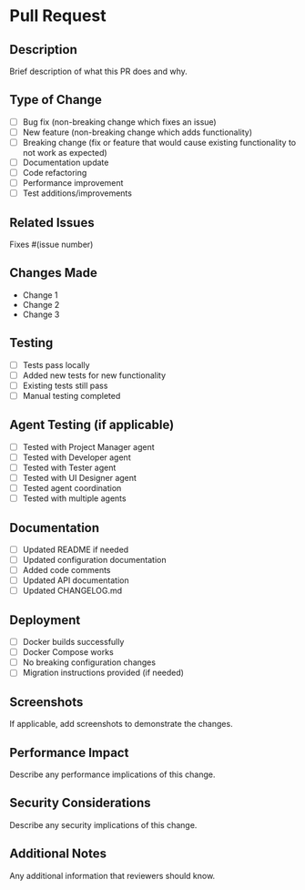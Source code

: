 # Pull Request

## Description
Brief description of what this PR does and why.

## Type of Change
- [ ] Bug fix (non-breaking change which fixes an issue)
- [ ] New feature (non-breaking change which adds functionality)  
- [ ] Breaking change (fix or feature that would cause existing functionality to not work as expected)
- [ ] Documentation update
- [ ] Code refactoring
- [ ] Performance improvement
- [ ] Test additions/improvements

## Related Issues
Fixes #(issue number)

## Changes Made
- Change 1
- Change 2
- Change 3

## Testing
- [ ] Tests pass locally
- [ ] Added new tests for new functionality
- [ ] Existing tests still pass
- [ ] Manual testing completed

## Agent Testing (if applicable)
- [ ] Tested with Project Manager agent
- [ ] Tested with Developer agent
- [ ] Tested with Tester agent  
- [ ] Tested with UI Designer agent
- [ ] Tested agent coordination
- [ ] Tested with multiple agents

## Documentation
- [ ] Updated README if needed
- [ ] Updated configuration documentation
- [ ] Added code comments
- [ ] Updated API documentation
- [ ] Updated CHANGELOG.md

## Deployment
- [ ] Docker builds successfully
- [ ] Docker Compose works
- [ ] No breaking configuration changes
- [ ] Migration instructions provided (if needed)

## Screenshots
If applicable, add screenshots to demonstrate the changes.

## Performance Impact
Describe any performance implications of this change.

## Security Considerations
Describe any security implications of this change.

## Additional Notes
Any additional information that reviewers should know.